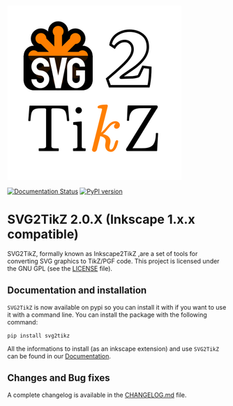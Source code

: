 
<picture>
  <img alt="SVG2TikZ Logo" src="logo/svg2tikz.svg">
</picture>

[![Documentation Status](https://readthedocs.org/projects/svg2tikz/badge/?version=latest)](https://svg2tikz.readthedocs.io/en/latest/?badge=latest)
[![PyPI version](https://badge.fury.io/py/svg2tikz.svg)](https://badge.fury.io/py/svg2tikz)

# SVG2TikZ 2.0.X (Inkscape 1.x.x compatible)


SVG2TikZ, formally known as Inkscape2TikZ ,are a set of tools for converting SVG graphics to TikZ/PGF code.
This project is licensed under the GNU GPL  (see  the [LICENSE](/LICENSE) file).

## Documentation and installation
`SVG2TikZ` is now available on pypi so you can install it with if you want to use it with a command line. You can install the package with the following command:

```
pip install svg2tikz
```

All the informations to install (as an inkscape extension) and use `SVG2TikZ` can be found in our [Documentation](https://xyz2tex.github.io/svg2tikz/install.html).


## Changes and Bug fixes

A complete changelog is available in the [CHANGELOG.md](CHANGELOG.md) file.
